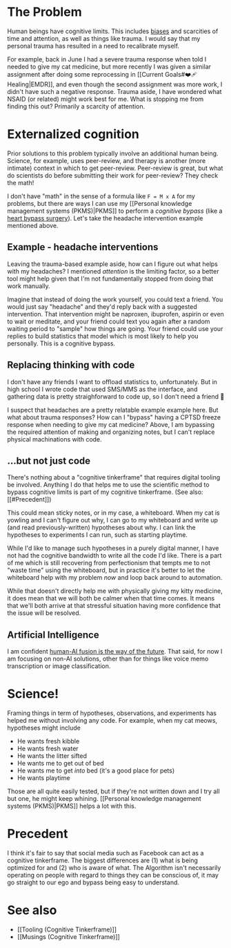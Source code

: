 # The Problem

Human beings have cognitive limits. This includes [biases](https://en.wikipedia.org/wiki/List_of_cognitive_biases) and scarcities of time and attention, as well as things like trauma. I would say that my personal trauma has resulted in a need to recalibrate myself.

For example, back in June I had a severe trauma response when told I needed to give my cat medicine, but more recently I was given a similar assignment after doing some reprocessing in [[Current Goals#❤️‍🩹 Healing|EMDR]], and even though the second assignment was more work, I didn't have such a negative response. Trauma aside, I have wondered what NSAID (or related) might work best for me. What is stopping me from finding this out? Primarily a scarcity of attention.

# Externalized cognition

Prior solutions to this problem typically involve an additional human being. Science, for example, uses peer-review, and therapy is another (more intimate) context in which to get peer-review. Peer-review is great, but what do scientists do before submitting their work for peer-review? They check the math!

I don't have "math" in the sense of a formula like `F = M x A` for my problems, but there are ways I can use my [[Personal knowledge management systems (PKMS)|PKMS]] to perform a *cognitive bypass* (like a [heart bypass surgery](https://www.healthline.com/health/heart-bypass-surgery)). Let's take the headache intervention example mentioned above.

## Example - headache interventions

Leaving the trauma-based example aside, how can I figure out what helps with my headaches? I mentioned *attention* is the limiting factor, so a better tool might help given that I'm not fundamentally stopped from doing that work manually.

Imagine that instead of doing the work yourself, you could text a friend. You would just say "headache" and they'd reply back with a suggested intervention. That intervention might be naproxen, ibuprofen, aspirin or even to wait or meditate, and your friend could text you again after a random waiting period to "sample" how things are going. Your friend could use your replies to build statistics that model which is most likely to help you personally. This is a cognitive bypass.

## Replacing thinking with code

I don't have any friends I want to offload statistics to, unfortunately. But in high school I wrote code that used SMS/MMS as the interface, and gathering data is pretty straighforward to code up, so I don't need a friend 🎉

I suspect that headaches are a pretty relatable example example here. But what about trauma responses? How can I "bypass" having a CPTSD freeze response when needing to give my cat medicine? Above, I am bypassing the required attention of making and organizing notes, but I can't replace physical machinations with code.

## ...but not just code

There's nothing about a "cognitive tinkerframe" that requires digital tooling be involved. Anything I do that helps me to use the scientific method to bypass cognitive limits is part of my cognitive tinkerframe. (See also: [[#Precedent]])

This could mean sticky notes, or in my case, a whiteboard. When my cat is yowling and I can't figure out why, I can go to my whiteboard and write up (and read previously-written) hypotheses about why. I can link the hypotheses to experiments I can run, such as starting playtime.

While I'd like to manage such hypotheses in a purely digital manner, I have not had the cognitive bandwidth to write all the code I'd like. There is a part of me which is still recovering from perfectionism that tempts me to not "waste time" using the whiteboard, but in practice it's better to let the whiteboard help with my problem *now* and loop back around to automation.

While that doesn't directly help me with physically giving my kitty medicine, it does mean that we will both be calmer when that time comes. It means that we'll both arrive at that stressful situation having more confidence that the issue will be resolved.

## Artificial Intelligence

I am confident [human-AI fusion is the way of the future](https://www.irishexaminer.com/opinion/commentanalysis/arid-30975938.html). That said, for now I am focusing on non-AI solutions, other than for things like voice memo transcription or image classification.

# Science!

Framing things in term of hypotheses, observations, and experiments has helped me without involving any code. For example, when my cat meows, hypotheses might include

* He wants fresh kibble
* He wants fresh water
* He wants the litter sifted
* He wants me to get out of bed
* He wants me to get *into* bed (it's a good place for pets)
* He wants playtime

Those are all quite easily tested, but if they're not written down and I try all but one, he might keep whining. [[Personal knowledge management systems (PKMS)|PKMS]] helps a lot with this.

# Precedent

I think it's fair to say that social media such as Facebook can act as a cognitive tinkerframe. The biggest differences are (1) what is being optimized for and (2) who is aware of what. The Algorithm isn't necessarily operating on people with regard to things they can be conscious of, it may go straight to our ego and bypass being easy to understand.

# See also

* [[Tooling (Cognitive Tinkerframe)]]
* [[Musings (Cognitive Tinkerframe)]]
